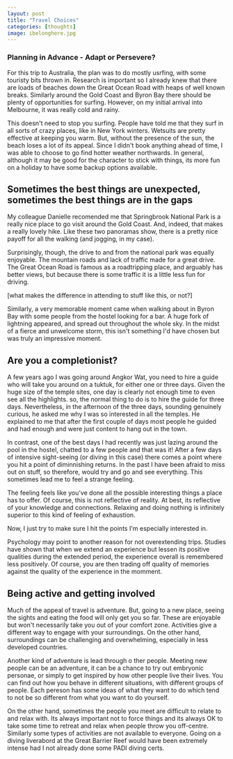 ```yaml
---
layout: post
title: "Travel Choices"
categories: [thoughts]
image: ibelonghere.jpg
---
```


### Planning in Advance - Adapt or Persevere?

For this trip to Australia, the plan was to do mostly usrfing, with some touristy bits thrown in. Research is important so I already knew that there are loads of beaches down the Great Ocean Road with heaps of well known breaks. Similarly around the Gold Coast and Byron Bay there should be plenty of opportunities for surfing. However, on my initial arrival into Melbourne, it was really cold and rainy. 

This doesn't need to stop you surfing. People have told me that they surf in all sorts of crazy places, like in New York winters. Wetsuits are pretty effective at keeping you warm. But, without the presence of the sun, the beach loses a lot of its appeal. Since I didn't book anything ahead of time, I was able to choose to go find hotter weather northwards. In general, although it may be good for the character to stick with things, its more fun on a holiday to have some backup options available. 

## Sometimes the best things are unexpected, sometimes the best things are in the gaps

My colleague Danielle recomended me that Springbrook National Park is a really nice place to go visit around the Gold Coast. And, indeed, that makes a really lovely hike. Like these two panoramas show, there is a pretty nice payoff for all the walking (and jogging, in my case). 

Surprisingly, though, the drive to and from the national park was equally enjoyable. The mountain roads and lack of traffic made for a great drive. The Great Ocean Road is famous as a roadtripping place, and arguably has better views, but because there is some traffic it is a little less fun for driving.

[what makes the difference in attending to stuff like this, or not?]

Similarly, a very memorable moment came when walking about in Byron Bay with some people from the hostel looking for a bar. A huge fork of lightning appeared, and spread out throughout the whole sky. In the midst of a fierce and unwelcome storm, this isn't something I'd have chosen but was truly an impressive moment. 

## Are you a completionist?

A few years ago I was going around Angkor Wat, you need to hire a guide who will take you around on a tuktuk, for either one or three days. Given the huge size of the temple sites, one day is clearly not enough time to even see all the highlights. so, the normal thing to do is to hire the guide for three days. Nevertheless, in the afternoon of the three days, sounding genuinely curious, he asked me why I was so interested in all the temples. He explained to me that after the first couple of days most people he guided and had enough and were just content to hang out in the town. 

In contrast, one of the best days I had recently was just lazing around the pool in the hostel, chatted to a few people and that was it! After a few days of intensive sight-seeing (or diving in this case) there comes a point where you hit a point of diminnishing returns. In the past I have been afraid to miss out on stuff, so therefore, would try and go and see everything. This sometimes lead me to feel a strange feeling. 

The feeling feels like you've done all the possible interesting things a place has to offer. Of course, this is not reflective of reality. At best, its reflective of your knowledge and connections. Relaxing and doing nothing is infinitely superior to this kind of feeling of exhaustion.

Now, I just try to make sure I hit the points I'm especially interested in.

Psychology may point to another reason for not overextending trips. Studies have shown that when we extend an experience but lessen its positive qualities during the extended period, the experience overall is remembered less positively. Of course, you are then trading off quality of memories against the quality of the experience in the momment.

## Being active and getting involved

Much of the appeal of travel is adventure. But, going to a new place, seeing the sights and eating the food will only get you so far. These are enjoyable but won't necessarily take you out of your comfort zone. Activities give a different way to engage with your surroundings. On the other hand, surroundings can be challenging and overwhelming, especially in less developed countries.  

Another kind of adventure is lead through o ther people. Meeting new people can be an adventure, it can be a chance to try out embryonic personae, or simply to get inspired by how other people live their lives. You can find out how you behave in different situations, with different groups of people. Each pereson has some ideas of what they want to do which tend to not be so different from what you want to do yourself.

On the other hand, sometimes the people you meet are difficult to relate to and relax with. Its always important not to force things and its always OK to take some time to retreat and relax when people throw you off-centre. Similarly some types of activities are not available to everyone. Going on a diving liverabord at the Great Barrier Reef would have been extremely intense had I not already done some PADI diving certs. 

